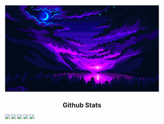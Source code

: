 <p align = "center">
  <img src="https://github.com/ChristopherBenton145/ChristopherBenton145/blob/main/images/github-background.gif" />
</p>

<p align="center">
  <h2 align="center">Github Stats</h2>
  <img  src = "https://github-readme-stats.vercel.app/api?username=ChristopherBenton145&show_icons=true&theme=radical&line_height=25">
  <img  src="https://github-readme-streak-stats.herokuapp.com/?user=ChristopherBenton145&show_icons=true&locale=en&layout=compact&theme=radical&line_height=0" />
 <img src="https://badges.pufler.dev/visits/ritik307/ritik307"/> 
 <!-- <img src="https://badges.pufler.dev/years/ritik307"/> -->
 <img src="https://badges.pufler.dev/repos/ritik307"/>
 <img src="https://badges.pufler.dev/commits/monthly/ritik307" />
</p>

